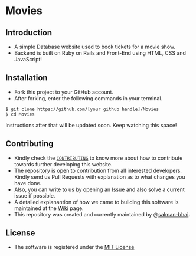 # Movies

## Introduction
- A simple Database website used to book tickets for a movie show.
- Backend is built on Ruby on Rails and Front-End using HTML, CSS and JavaScript!

## Installation
- Fork this project to your GitHub account.
- After forking, enter the following commands in your terminal.
```
$ git clone https://github.com/[your github handle]/Movies
$ cd Movies
```

Instructions after that will be updated soon. Keep watching this space!

## Contributing
- Kindly check the [`CONTRIBUTING`](https://github.com/salman-bhai/Movies/blob/master/CONTRIBUTING) to know more about how to contribute towards further developing this website.
- The repository is open to contribution from all interested developers. Kindly send us Pull Requests with explanation as to what changes you have done.
- Also, you can write to us by opening an [Issue](https://github.com/salman-bhai/Movies/issues) and also solve a current issue if possible.
- A detailed explanantion of how we came to building this software is maintained at the [Wiki](https://github.com/salman-bhai/Movies/wiki) page.
- This repository was created and currently maintained by @[salman-bhai](https://github.com/salman-bhai).

## License
- The software is registered under the [MIT License](https://github.com/salman-bhai/Movies/blob/master/LICENSE)



